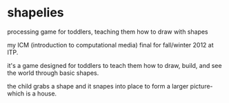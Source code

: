 shapelies
=========

processing game for toddlers, teaching them how to draw with shapes


my ICM (introduction to computational media) final for fall/winter 2012 at ITP.

it's a game designed for toddlers to teach them how to draw, build, and see the world through basic shapes. 

the child grabs a shape and it snapes into place to form a larger picture- which is a house. 
